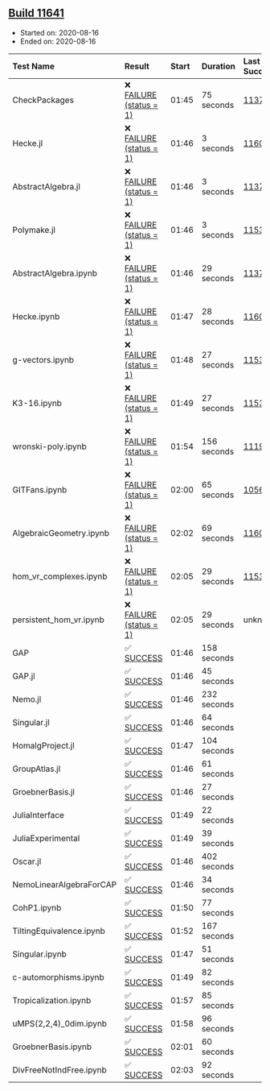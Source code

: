 ## [Build 11641](https://oscarci.mathematik.uni-kl.de/job/oscar/11641/)

* Started on: 2020-08-16
* Ended on: 2020-08-16

| Test Name    | Result | Start | Duration | Last Success | First Failure |
|:-------------|:-------|:------|:---------|:-------------|:--------------|
| CheckPackages | ❌ [FAILURE (status = 1)](https://oscarci.mathematik.uni-kl.de/job/oscar/11641/artifact/logs/build-11641/CheckPackages.log) | 01:45 | 75 seconds | [11376](https://oscarci.mathematik.uni-kl.de/job/oscar/11376/) | [11377](https://oscarci.mathematik.uni-kl.de/job/oscar/11377/) |
| Hecke.jl | ❌ [FAILURE (status = 1)](https://oscarci.mathematik.uni-kl.de/job/oscar/11641/artifact/logs/build-11641/Hecke.jl.log) | 01:46 | 3 seconds | [11602](https://oscarci.mathematik.uni-kl.de/job/oscar/11602/) | [11603](https://oscarci.mathematik.uni-kl.de/job/oscar/11603/) |
| AbstractAlgebra.jl | ❌ [FAILURE (status = 1)](https://oscarci.mathematik.uni-kl.de/job/oscar/11641/artifact/logs/build-11641/AbstractAlgebra.jl.log) | 01:46 | 3 seconds | [11376](https://oscarci.mathematik.uni-kl.de/job/oscar/11376/) | [11377](https://oscarci.mathematik.uni-kl.de/job/oscar/11377/) |
| Polymake.jl | ❌ [FAILURE (status = 1)](https://oscarci.mathematik.uni-kl.de/job/oscar/11641/artifact/logs/build-11641/Polymake.jl.log) | 01:46 | 3 seconds | [11532](https://oscarci.mathematik.uni-kl.de/job/oscar/11532/) | [11533](https://oscarci.mathematik.uni-kl.de/job/oscar/11533/) |
| AbstractAlgebra.ipynb | ❌ [FAILURE (status = 1)](https://oscarci.mathematik.uni-kl.de/job/oscar/11641/artifact/logs/build-11641/AbstractAlgebra.ipynb.log) | 01:46 | 29 seconds | [11376](https://oscarci.mathematik.uni-kl.de/job/oscar/11376/) | [11377](https://oscarci.mathematik.uni-kl.de/job/oscar/11377/) |
| Hecke.ipynb | ❌ [FAILURE (status = 1)](https://oscarci.mathematik.uni-kl.de/job/oscar/11641/artifact/logs/build-11641/Hecke.ipynb.log) | 01:47 | 28 seconds | [11602](https://oscarci.mathematik.uni-kl.de/job/oscar/11602/) | [11603](https://oscarci.mathematik.uni-kl.de/job/oscar/11603/) |
| g-vectors.ipynb | ❌ [FAILURE (status = 1)](https://oscarci.mathematik.uni-kl.de/job/oscar/11641/artifact/logs/build-11641/g-vectors.ipynb.log) | 01:48 | 27 seconds | [11532](https://oscarci.mathematik.uni-kl.de/job/oscar/11532/) | [11533](https://oscarci.mathematik.uni-kl.de/job/oscar/11533/) |
| K3-16.ipynb | ❌ [FAILURE (status = 1)](https://oscarci.mathematik.uni-kl.de/job/oscar/11641/artifact/logs/build-11641/K3-16.ipynb.log) | 01:49 | 27 seconds | [11532](https://oscarci.mathematik.uni-kl.de/job/oscar/11532/) | [11533](https://oscarci.mathematik.uni-kl.de/job/oscar/11533/) |
| wronski-poly.ipynb | ❌ [FAILURE (status = 1)](https://oscarci.mathematik.uni-kl.de/job/oscar/11641/artifact/logs/build-11641/wronski-poly.ipynb.log) | 01:54 | 156 seconds | [11192](https://oscarci.mathematik.uni-kl.de/job/oscar/11192/) | [11193](https://oscarci.mathematik.uni-kl.de/job/oscar/11193/) |
| GITFans.ipynb | ❌ [FAILURE (status = 1)](https://oscarci.mathematik.uni-kl.de/job/oscar/11641/artifact/logs/build-11641/GITFans.ipynb.log) | 02:00 | 65 seconds | [10566](https://oscarci.mathematik.uni-kl.de/job/oscar/10566/) | [10567](https://oscarci.mathematik.uni-kl.de/job/oscar/10567/) |
| AlgebraicGeometry.ipynb | ❌ [FAILURE (status = 1)](https://oscarci.mathematik.uni-kl.de/job/oscar/11641/artifact/logs/build-11641/AlgebraicGeometry.ipynb.log) | 02:02 | 69 seconds | [11602](https://oscarci.mathematik.uni-kl.de/job/oscar/11602/) | [11603](https://oscarci.mathematik.uni-kl.de/job/oscar/11603/) |
| hom_vr_complexes.ipynb | ❌ [FAILURE (status = 1)](https://oscarci.mathematik.uni-kl.de/job/oscar/11641/artifact/logs/build-11641/hom_vr_complexes.ipynb.log) | 02:05 | 29 seconds | [11532](https://oscarci.mathematik.uni-kl.de/job/oscar/11532/) | [11533](https://oscarci.mathematik.uni-kl.de/job/oscar/11533/) |
| persistent_hom_vr.ipynb | ❌ [FAILURE (status = 1)](https://oscarci.mathematik.uni-kl.de/job/oscar/11641/artifact/logs/build-11641/persistent_hom_vr.ipynb.log) | 02:05 | 29 seconds | unknown | unknown |
| GAP | ✅ [SUCCESS](https://oscarci.mathematik.uni-kl.de/job/oscar/11641/artifact/logs/build-11641/GAP.log) | 01:46 | 158 seconds |  |  |
| GAP.jl | ✅ [SUCCESS](https://oscarci.mathematik.uni-kl.de/job/oscar/11641/artifact/logs/build-11641/GAP.jl.log) | 01:46 | 45 seconds |  |  |
| Nemo.jl | ✅ [SUCCESS](https://oscarci.mathematik.uni-kl.de/job/oscar/11641/artifact/logs/build-11641/Nemo.jl.log) | 01:46 | 232 seconds |  |  |
| Singular.jl | ✅ [SUCCESS](https://oscarci.mathematik.uni-kl.de/job/oscar/11641/artifact/logs/build-11641/Singular.jl.log) | 01:46 | 64 seconds |  |  |
| HomalgProject.jl | ✅ [SUCCESS](https://oscarci.mathematik.uni-kl.de/job/oscar/11641/artifact/logs/build-11641/HomalgProject.jl.log) | 01:47 | 104 seconds |  |  |
| GroupAtlas.jl | ✅ [SUCCESS](https://oscarci.mathematik.uni-kl.de/job/oscar/11641/artifact/logs/build-11641/GroupAtlas.jl.log) | 01:46 | 61 seconds |  |  |
| GroebnerBasis.jl | ✅ [SUCCESS](https://oscarci.mathematik.uni-kl.de/job/oscar/11641/artifact/logs/build-11641/GroebnerBasis.jl.log) | 01:46 | 27 seconds |  |  |
| JuliaInterface | ✅ [SUCCESS](https://oscarci.mathematik.uni-kl.de/job/oscar/11641/artifact/logs/build-11641/JuliaInterface.log) | 01:49 | 22 seconds |  |  |
| JuliaExperimental | ✅ [SUCCESS](https://oscarci.mathematik.uni-kl.de/job/oscar/11641/artifact/logs/build-11641/JuliaExperimental.log) | 01:49 | 39 seconds |  |  |
| Oscar.jl | ✅ [SUCCESS](https://oscarci.mathematik.uni-kl.de/job/oscar/11641/artifact/logs/build-11641/Oscar.jl.log) | 01:46 | 402 seconds |  |  |
| NemoLinearAlgebraForCAP | ✅ [SUCCESS](https://oscarci.mathematik.uni-kl.de/job/oscar/11641/artifact/logs/build-11641/NemoLinearAlgebraForCAP.log) | 01:46 | 34 seconds |  |  |
| CohP1.ipynb | ✅ [SUCCESS](https://oscarci.mathematik.uni-kl.de/job/oscar/11641/artifact/logs/build-11641/CohP1.ipynb.log) | 01:50 | 77 seconds |  |  |
| TiltingEquivalence.ipynb | ✅ [SUCCESS](https://oscarci.mathematik.uni-kl.de/job/oscar/11641/artifact/logs/build-11641/TiltingEquivalence.ipynb.log) | 01:52 | 167 seconds |  |  |
| Singular.ipynb | ✅ [SUCCESS](https://oscarci.mathematik.uni-kl.de/job/oscar/11641/artifact/logs/build-11641/Singular.ipynb.log) | 01:47 | 51 seconds |  |  |
| c-automorphisms.ipynb | ✅ [SUCCESS](https://oscarci.mathematik.uni-kl.de/job/oscar/11641/artifact/logs/build-11641/c-automorphisms.ipynb.log) | 01:49 | 82 seconds |  |  |
| Tropicalization.ipynb | ✅ [SUCCESS](https://oscarci.mathematik.uni-kl.de/job/oscar/11641/artifact/logs/build-11641/Tropicalization.ipynb.log) | 01:57 | 85 seconds |  |  |
| uMPS(2,2,4)_0dim.ipynb | ✅ [SUCCESS](https://oscarci.mathematik.uni-kl.de/job/oscar/11641/artifact/logs/build-11641/uMPS-2-2-4-_0dim.ipynb.log) | 01:58 | 96 seconds |  |  |
| GroebnerBasis.ipynb | ✅ [SUCCESS](https://oscarci.mathematik.uni-kl.de/job/oscar/11641/artifact/logs/build-11641/GroebnerBasis.ipynb.log) | 02:01 | 60 seconds |  |  |
| DivFreeNotIndFree.ipynb | ✅ [SUCCESS](https://oscarci.mathematik.uni-kl.de/job/oscar/11641/artifact/logs/build-11641/DivFreeNotIndFree.ipynb.log) | 02:03 | 92 seconds |  |  |

